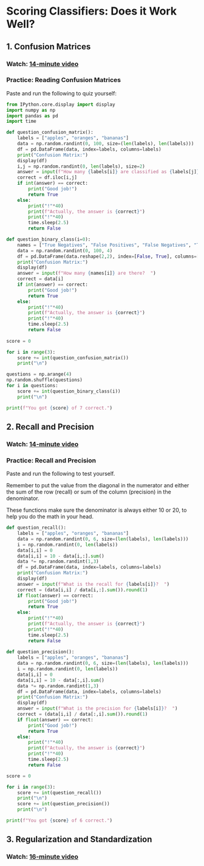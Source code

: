 # Scoring Classifiers: Does it Work Well?

## 1. Confusion Matrices

### Watch: [14-minute video](https://youtu.be/FYPj2xnv_No)

### Practice: Reading Confusion Matrices

Paste and run the following to quiz yourself:

```python
from IPython.core.display import display
import numpy as np
import pandas as pd
import time

def question_confusion_matrix():
    labels = ["apples", "oranges", "bananas"]
    data = np.random.randint(0, 100, size=(len(labels), len(labels)))
    df = pd.DataFrame(data, index=labels, columns=labels)
    print("Confusion Matrix:")
    display(df)
    i,j = np.random.randint(0, len(labels), size=2)
    answer = input(f"How many {labels[i]} are classified as {labels[j]}?  ")
    correct = df.iloc[i,j]
    if int(answer) == correct:
        print("Good job!")
        return True
    else:
        print("!"*40)
        print(f"Actually, the answer is {correct}")
        print("!"*40)
        time.sleep(2.5)
        return False

def question_binary_class(i=0):
    names = ["True Negatives", "False Positives", "False Negatives", "True Positives"]
    data = np.random.randint(0, 100, 4)
    df = pd.DataFrame(data.reshape(2,2), index=[False, True], columns=[False, True])
    print("Confusion Matrix:")
    display(df)
    answer = input(f"How many {names[i]} are there?  ")
    correct = data[i]
    if int(answer) == correct:
        print("Good job!")
        return True
    else:
        print("!"*40)
        print(f"Actually, the answer is {correct}")
        print("!"*40)
        time.sleep(2.5)
        return False
    
score = 0

for i in range(3):
    score += int(question_confusion_matrix())
    print("\n")

questions = np.arange(4)
np.random.shuffle(questions)
for i in questions:
    score += int(question_binary_class(i))
    print("\n")

print(f"You got {score} of 7 correct.")
```

## 2. Recall and Precision

### Watch: [14-minute video](https://youtu.be/HuEtoZ5U1e0)

### Practice: Recall and Precision

Paste and run the following to test yourself.

Remember to put the value from the diagonal in the numerator and
either the sum of the row (recall) or sum of the column (precision) in
the denominator.

These functions make sure the denominator is always either 10 or 20,
to help you do the math in your head.

```python
def question_recall():
    labels = ["apples", "oranges", "bananas"]
    data = np.random.randint(0, 6, size=(len(labels), len(labels)))
    i = np.random.randint(0, len(labels))
    data[i,i] = 0
    data[i,i] = 10 - data[i,:].sum()
    data *= np.random.randint(1,3)
    df = pd.DataFrame(data, index=labels, columns=labels)
    print("Confusion Matrix:")
    display(df)    
    answer = input(f"What is the recall for {labels[i]}?  ")
    correct = (data[i,i] / data[i,:].sum()).round(1)
    if float(answer) == correct:
        print("Good job!")
        return True
    else:
        print("!"*40)
        print(f"Actually, the answer is {correct}")
        print("!"*40)
        time.sleep(2.5)
        return False
    
def question_precision():
    labels = ["apples", "oranges", "bananas"]
    data = np.random.randint(0, 6, size=(len(labels), len(labels)))
    i = np.random.randint(0, len(labels))
    data[i,i] = 0
    data[i,i] = 10 - data[:,i].sum()
    data *= np.random.randint(1,3)
    df = pd.DataFrame(data, index=labels, columns=labels)
    print("Confusion Matrix:")
    display(df)
    answer = input(f"What is the precision for {labels[i]}?  ")
    correct = (data[i,i] / data[:,i].sum()).round(1)
    if float(answer) == correct:
        print("Good job!")
        return True
    else:
        print("!"*40)
        print(f"Actually, the answer is {correct}")
        print("!"*40)
        time.sleep(2.5)
        return False

score = 0

for i in range(3):
    score += int(question_recall())
    print("\n")
    score += int(question_precision())
    print("\n")

print(f"You got {score} of 6 correct.")
```

## 3. Regularization and Standardization

### Watch: [16-minute video](https://youtu.be/Kc6Jsph1kyM)
